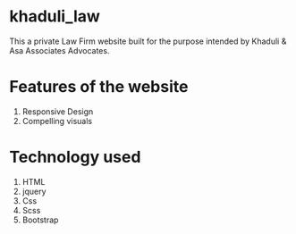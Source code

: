 # khaduli_law
This a private Law Firm website built for the purpose intended by Khaduli & Asa Associates Advocates.

# Features of the website
1. Responsive Design
2. Compelling visuals

# Technology used
1. HTML
2. jquery
3. Css
4. Scss
5. Bootstrap
